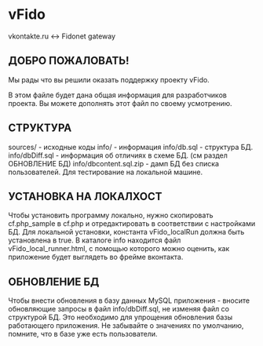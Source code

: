 vFido
=====

vkontakte.ru <-> Fidonet gateway   


ДОБРО ПОЖАЛОВАТЬ!
-----------------

Мы рады что вы решили оказать поддержку проекту vFido.

В этом файле будет дана общая информация для разработчиков проекта. Вы можете дополнять этот файл по своему усмотрению.

СТРУКТУРА
---------

  sources/               - исходные коды
  info/                  - информация
  info/db.sql            - структура БД.
  info/dbDiff.sql        - информация об отличиях в схеме БД. (см раздел ОБНОВЛЕНИЕ БД)
  info/dbcontent.sql.zip - дамп БД без списка пользователей. Для тестирование на локальной
                           машине.


  УСТАНОВКА НА ЛОКАЛХОСТ
  ----------------------
  Чтобы установить программу локально, нужно скопировать cf.php_sample в cf.php и отредактировать в соответствии с настройками БД. Для локальной установки, константа vFido_localRun должна быть установлена в true.
  В каталоге info находится файл vFido_local_runner.html, с помощью которого можно оценить, как приложение будет выглядеть во фрейме вконтакта.

  ОБНОВЛЕНИЕ БД
  -------------
  Чтобы внести обновления в базу данных MySQL приложения - вносите обновляющие запросы в файл info/dbDiff.sql, не изменяя файл со структурой БД. Это необходимо для упрощения обновления базы работающего приложения. Не забывайте о значениях по умолчанию, помните, что в базе уже есть пользователи.
